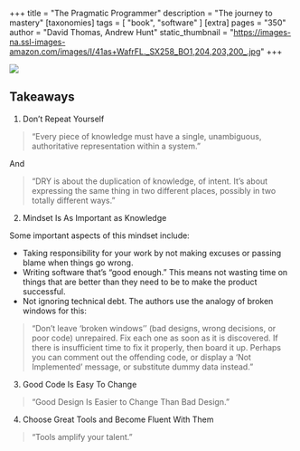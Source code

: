 +++
title = "The Pragmatic Programmer"
description = "The journey to mastery"
[taxonomies]
tags = [ "book", "software" ]
[extra]
pages = "350"
author = "David Thomas, Andrew Hunt"
static_thumbnail = "https://images-na.ssl-images-amazon.com/images/I/41as+WafrFL._SX258_BO1,204,203,200_.jpg"
+++

<a target="_blank"  href="https://www.amazon.de/gp/product/0135957052/ref=as_li_tl?ie=UTF8&camp=1638&creative=6742&creativeASIN=0135957052&linkCode=as2&tag=chemaclass-21&linkId=74e5087710d09c6d73062a3b357e0835">
    <img border="0" src="https://images-na.ssl-images-amazon.com/images/I/41as+WafrFL._SX258_BO1,204,203,200_.jpg" >
</a>

<!-- more -->

## Takeaways

1. Don’t Repeat Yourself
> “Every piece of knowledge must have a single, unambiguous, authoritative representation within a system.”

And

> “DRY is about the duplication of knowledge, of intent. It’s about expressing the same thing in two different places, possibly in two totally different ways.”

2. Mindset Is As Important as Knowledge

Some important aspects of this mindset include:
- Taking responsibility for your work by not making excuses or passing blame when things go wrong.
- Writing software that’s “good enough.” This means not wasting time on things that are better than they need to be to make the product successful.
- Not ignoring technical debt. The authors use the analogy of broken windows for this:
> “Don’t leave ‘broken windows’’ (bad designs, wrong decisions, or poor code) unrepaired. Fix each one as soon as it is discovered. If there is insufficient time to fix it properly, then board it up. Perhaps you can comment out the offending code, or display a ‘Not Implemented’ message, or substitute dummy data instead.”

3. Good Code Is Easy To Change

> “Good Design Is Easier to Change Than Bad Design.”

4. Choose Great Tools and Become Fluent With Them

> “Tools amplify your talent.”


